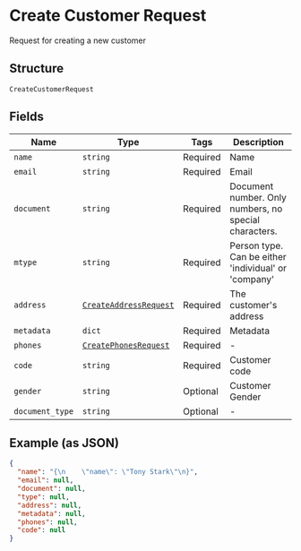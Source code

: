 
# Create Customer Request

Request for creating a new customer

## Structure

`CreateCustomerRequest`

## Fields

| Name | Type | Tags | Description |
|  --- | --- | --- | --- |
| `name` | `string` | Required | Name |
| `email` | `string` | Required | Email |
| `document` | `string` | Required | Document number. Only numbers, no special characters. |
| `mtype` | `string` | Required | Person type. Can be either 'individual' or 'company' |
| `address` | [`CreateAddressRequest`](/doc/models/create-address-request.md) | Required | The customer's address |
| `metadata` | `dict` | Required | Metadata |
| `phones` | [`CreatePhonesRequest`](/doc/models/create-phones-request.md) | Required | - |
| `code` | `string` | Required | Customer code |
| `gender` | `string` | Optional | Customer Gender |
| `document_type` | `string` | Optional | - |

## Example (as JSON)

```json
{
  "name": "{\n    \"name\": \"Tony Stark\"\n}",
  "email": null,
  "document": null,
  "type": null,
  "address": null,
  "metadata": null,
  "phones": null,
  "code": null
}
```

